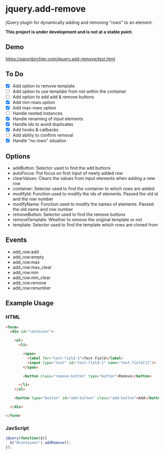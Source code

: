 # jquery.add-remove
jQuery plugin for dynamically adding and removing "rows" to an element.

**This project is under development and is not at a stable point.**

## Demo ##
https://aaronbirchler.com/jquery.add-remove/test.html

## To Do ##
- [x] Add option to remove template
- [ ] Add option to use template from not within the container
- [ ] Add option to add add & remove buttons
- [x] Add min-rows option
- [x] Add max-rows option
- [ ] Handle nested instances
- [x] Handle renaming of input elements
- [x] Handle ids to avoid duplicates
- [x] Add hooks & callbacks
- [ ] Add ability to confirm removal
- [x] Handle "no rows" situation

## Options ##
* addButton: Selector used to find the add buttons
* autoFocus: Put focus on first input of newly added row
* clearValues: Clears the values from input elements when adding a new row
* container: Selector used to find the container to which rows are added
* modifyId: Function used to modify the ids of elements. Passed the old id and the row number
* modifyName: Function used to modify the names of elements. Passed the old name and row number
* removeButton: Selector used to find the remove buttons
* removeTemplate: Whether to remove the original template or not
* template: Selector used to find the template which rows are cloned from

## Events ##
* add_row:add
* add_row:empty
* add_row:max
* add_row:max_clear
* add_row:min
* add_row:min_clear
* add_row:remove
* add_row:renumber

## Example Usage ##

### HTML ###
```html
<form>
  <div id="container">

    <ul>
      <li>

        <span>
          <label for="test-field-1">Test Field</label>
          <input type="text" id="test-field-1" name="test_field[1]"/>
        </span>

        <button class="remove-button" type="button">Remove</button>

      </li>
    </ul>

    <button type="button" id="add-button" class="add-button">Add</button>

  </div>

</form>
```

### JavScript ###
```javascript
jQuery(function($){
  $("#container").addRemove();
});
```

